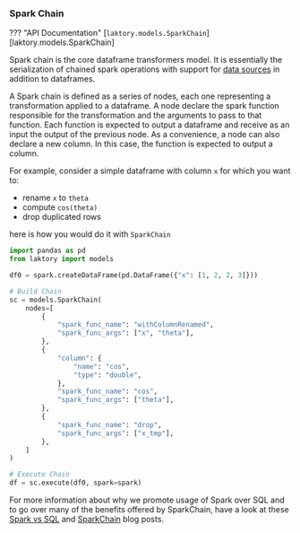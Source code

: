 
### Spark Chain
??? "API Documentation"
    [`laktory.models.SparkChain`][laktory.models.SparkChain]<br>

Spark chain is the core dataframe transformers model. It is essentially the
serialization of chained spark operations with support for [data sources](sourcessinks.md) 
in addition to dataframes.

A Spark chain is defined as a series of nodes, each one representing a 
transformation applied to a dataframe. A node declare the spark function
responsible for the transformation and the arguments to pass to that function.
Each function is expected to output a dataframe and receive as an input the 
output of the previous node. As a convenience, a node can also declare a new
column. In this case, the function is expected to output a column.

For example, consider a simple dataframe with column `x` for which you want to:

- rename `x` to `theta`
- compute `cos(theta)`
- drop duplicated rows

here is how you would do it with `SparkChain`

```python title="pipeline.yaml"
import pandas as pd
from laktory import models

df0 = spark.createDataFrame(pd.DataFrame({"x": [1, 2, 2, 3]}))

# Build Chain
sc = models.SparkChain(
    nodes=[
        {
            "spark_func_name": "withColumnRenamed",
            "spark_func_args": ["x", "theta"],
        },
        {
            "column": {
                "name": "cos",
                "type": "double",
            },
            "spark_func_name": "cos",
            "spark_func_args": ["theta"],
        },
        {
            "spark_func_name": "drop",
            "spark_func_args": ["x_tmp"],
        },
    ]
)

# Execute Chain
df = sc.execute(df0, spark=spark)
```

For more information about why we promote usage of Spark over SQL and to go
over many of the benefits offered by SparkChain, have a look at these 
[Spark vs SQL](https://www.linkedin.com/pulse/sparkling-queries-in-depth-spark-vs-sql-data-pipelines-olivier-soucy-nfyve/)
and
[SparkChain](https://www.linkedin.com/pulse/laktory-sparkchain-serializable-spark-based-data-olivier-soucy-oihxe/)
blog posts.